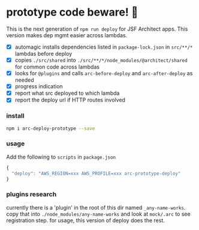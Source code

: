 # prototype code beware! :ghost:

This is the next generation of `npm run deploy` for JSF Architect apps. This version makes dep mgmt easier across lambdas.

- [x] automagic installs dependencies listed in `package-lock.json` in `src/**/*` lambdas before deploy
- [x] copies `./src/shared` into `./src/**/*/node_modules/@architect/shared` for common code across lambdas
- [x] looks for `@plugins` and calls `arc-before-deploy` and `arc-after-deploy` as needed
- [x] progress indication
- [x] report what src deployed to which lambda
- [x] report the deploy url if HTTP routes involved

### install

```bash
npm i arc-deploy-prototype --save
```

### usage

Add the following to `scripts` in `package.json`

```javascript
{
  "deploy": "AWS_REGION=xxx AWS_PROFILE=xxx arc-prototype-deploy"
}
```


### plugins research

currently there is a 'plugin' in the root of this dir named `_any-name-works`. copy that into `./node_modules/any-name-works` and look at `mock/.arc` to see registration step. for usage, this version of deploy does the rest.
